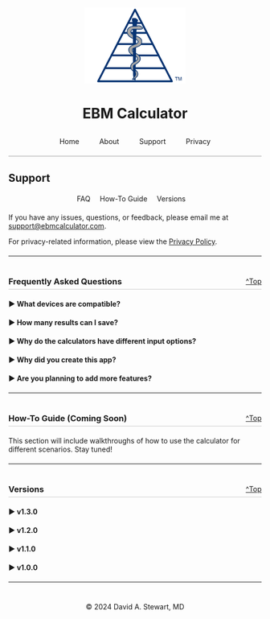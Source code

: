 <!-- Top anchor added so ^Top links go to the very top of the page -->
<a id="top"></a>
<div style="text-align: center;">
  <img src="/assets/images/EBM Calculator Logo Any 3x.png" alt="EBM Calculator Logo" width="200">
  <h1>EBM Calculator</h1>
</div>

<style>
  .tab-bar {
    display: flex;
    justify-content: center;
    border-bottom: 2px solid #ccc;
    padding-bottom: 10px;
    margin-top: 20px;
  }
  .tab-bar a {
    padding: 10px 20px;
    text-decoration: none;
    white-space: nowrap;
    transition: padding 0.3s ease;
  }
  @media (max-width: 480px) {
    .tab-bar a {
      padding: 10px 10px;
    }
  }

  .section-links {
    text-align: center;
    margin-top: 20px;
  }
  .section-links a {
    margin-right: 15px;
    text-decoration: none;
  }
  
  /* Section header style with ^Top link on the right */
  .section-header {
    display: flex;
    justify-content: space-between;
    align-items: center;
    border-bottom: 1px solid #ccc;
    padding-bottom: 5px;
    margin-top: 40px;
  }
  .section-header h3 {
    margin: 0;
  }
  
  .faq-item {
    margin-bottom: 20px;
  }
  .faq-question {
    font-weight: bold;
    cursor: pointer;
  }
  .faq-answer {
    display: none;
    margin-top: 10px;
  }
</style>

<div class="tab-bar">
  <a href="/">Home</a>
  <a href="/about">About</a>
  <a href="/support">Support</a>
  <a href="/privacy-policy">Privacy</a>
</div>

<!-- Support header with centered links immediately below -->
<h2>Support</h2>
<div class="section-links">
  <a href="#faq">FAQ</a>
  <a href="#how-to-guide">How-To Guide</a>
  <a href="#versions">Versions</a>
</div>

<div style="max-width: 600px; margin: 20px auto;" markdown="1">
  If you have any issues, questions, or feedback, please email me at 
  <a href="mailto:support@ebmcalculator.com">support@ebmcalculator.com</a>.

  For privacy-related information, please view the 
  <a href="/privacy-policy">Privacy Policy</a>.
</div>

---

<!-- FAQ Section -->
<div class="section-header">
  <h3><a id="faq"></a> Frequently Asked Questions</h3>
  <a href="#top">^Top</a>
</div>

<div style="max-width: 600px; margin: 20px auto;" markdown="1">
  <div class="faq-item">
    <div class="faq-question" onclick="toggleAnswer(this)"><span>&#9654;</span> What devices are compatible?</div>
    <div class="faq-answer">EBM Calculator is available on iOS devices running iOS 18.1 or later. It is optimized for iPhones, but will also run on iPads and Apple Silicon Macs.</div>
  </div>

  <div class="faq-item">
    <div class="faq-question" onclick="toggleAnswer(this)"><span>&#9654;</span> How many results can I save?</div>
    <div class="faq-answer">You can save up to 50 results. From the Results tab, you can reorder results (press and drag), delete individual results (swipe left), share results (swipe right), or delete all saved results (from the menu button).</div>
  </div>

  <div class="faq-item">
    <div class="faq-question" onclick="toggleAnswer(this)"><span>&#9654;</span> Why do the calculators have different input options?</div>
    <div class="faq-answer">Different input methods are available to fit various ways authors report their results. Choose the one that makes the most sense for the study you are appraising.<br>
      For example, if you are assessing the performance of a Diagnostic Test and the authors report only the Predictive Values (and not sensitivity or specificity), choose PPV/NPV for your input fields.</div>
  </div>

  <div class="faq-item">
    <div class="faq-question" onclick="toggleAnswer(this)"><span>&#9654;</span> Why did you create this app?</div>
    <div class="faq-answer">I was frustrated by constantly having to switch between various websites to find online calculators for interpreting study results. I built the EBM Calculator app to streamline this process and to simplify evidence appraisal. My first version was coded in Python on my local devices. I decided to make it an official iOS app to share it easily with colleagues who were also evaluating the medical literature!</div>
  </div>

  <div class="faq-item">
    <div class="faq-question" onclick="toggleAnswer(this)"><span>&#9654;</span> Are you planning to add more features?</div>
    <div class="faq-answer">Yes! The more I learn, the more features I want to build into the app. But I also wanted to get it out there ASAP to start helping clinicians. If you have a suggestion of what would be helpful, please let me know at <a href="mailto:support@ebmcalculator.com">support@ebmcalculator.com</a>!</div>
  </div>
</div>

<script>
function toggleAnswer(element) {
  const answer = element.nextElementSibling;
  const arrow = element.querySelector('span');
  if (answer.style.display === 'block') {
    answer.style.display = 'none';
    arrow.innerHTML = '&#9654;'; // Right caret
  } else {
    answer.style.display = 'block';
    arrow.innerHTML = '&#9660;'; // Down caret
  }
}
</script>

---

<!-- How-To Guide Section -->
<div class="section-header">
  <h3><a id="how-to-guide"></a> How-To Guide (Coming Soon)</h3>
  <a href="#top">^Top</a>
</div>

<p style="max-width: 600px; margin: 20px auto;">
  This section will include walkthroughs of how to use the calculator for different scenarios. Stay tuned!
</p>

---

<!-- Versions Section -->
<div class="section-header">
  <h3><a id="versions"></a> Versions</h3>
  <a href="#top">^Top</a>
</div>

<div style="max-width: 600px; margin: 20px auto;" markdown="1">
  <!-- v1.3.0 -->
  <div class="faq-item">
    <div class="faq-question" onclick="toggleAnswer(this)"><span>&#9654;</span> v1.3.0</div>
    <div class="faq-answer">
      <ul>
        <li>All new UI with navigation bar and cleaner appearance</li>
        <li>Swipe on results to Share, Edit, Save, or Delete</li>
        <li>Drag and drop results to rearrange in Results section</li>
        <li>Calculate Post-Test Probability from any diagnostic test result</li>
        <li>New Library section with various Lessons in EBM</li>
        <li>Add Interactive Fagan Nomogram</li>
        <li>Debug and refine UI</li>
      </ul>
    </div>
  </div>
  <!-- v1.2.0 -->
  <div class="faq-item">
    <div class="faq-question" onclick="toggleAnswer(this)"><span>&#9654;</span> v1.2.0</div>
    <div class="faq-answer">
      <ul>
        <li>Add feature to save, delete, and share results</li>
        <li>Add info pages with equations for each calculator</li>
        <li>Update icons and logos</li>
        <li>Debug and refine UI</li>
      </ul>
    </div>
  </div>
  <!-- v1.1.0 -->
  <div class="faq-item">
    <div class="faq-question" onclick="toggleAnswer(this)"><span>&#9654;</span> v1.1.0</div>
    <div class="faq-answer">
      <ul>
        <li>Add icons and logos</li>
        <li>Debug and refine UI</li>
      </ul>
    </div>
  </div>
  <!-- v1.0.0 -->
  <div class="faq-item">
    <div class="faq-question" onclick="toggleAnswer(this)"><span>&#9654;</span> v1.0.0</div>
    <div class="faq-answer">
      <ul>
        <li>Effect Calculator</li>
        <li>Diagnostic Test Calculator</li>
        <li>Post-Test Probability Calculator</li>
      </ul>
    </div>
  </div>
</div>

---

<div style="text-align: center; margin-top: 40px;">
  &copy; 2024 David A. Stewart, MD
</div>

